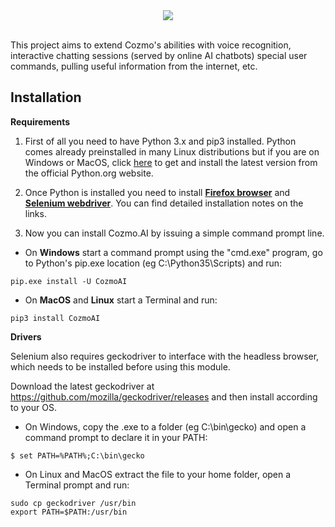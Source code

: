 <div align="middle"><img src="https://preview.redd.it/vkrxx5pzg8541.jpg?width=608&format=pjpg&auto=webp&s=352a35c3c4faab0c6978f4c2a0dd6738a62cbca7"></div>
<br />

This project aims to extend Cozmo's abilities with voice recognition, interactive chatting sessions (served by online AI chatbots) special user commands, pulling useful information from the internet, etc.


## Installation
<b>Requirements</b>

1. First of all you need to have Python 3.x and pip3 installed. Python comes already preinstalled in many Linux distributions but if you are on Windows or MacOS, click <a href="https://www.python.org/downloads/">here</a> to get and install the latest version from the official Python.org website.

2. Once Python is installed you need to install <b><a href="https://www.mozilla.org/en-US/firefox/new/">Firefox browser</a></b> and <b><a href="https://selenium-python.readthedocs.io/installation.html">Selenium webdriver</a></b>. 
You can find detailed installation notes on the links.

3. Now you can install Cozmo.AI by issuing a simple command prompt line.<br />
- On <b>Windows</b> start a command prompt using the "cmd.exe" program, go to Python's pip.exe location (eg C:\Python35\Scripts\) and run:
```
pip.exe install -U CozmoAI
```

- On <b>MacOS</b> and <b>Linux</b> start a Terminal and run:
```
pip3 install CozmoAI
```

<b>Drivers</b>

Selenium also requires geckodriver to interface with the headless browser, which needs to be installed before using this module. <br />

Download the latest geckodriver at https://github.com/mozilla/geckodriver/releases and then install according to your OS.
- On Windows, copy the .exe to a folder (eg C:\bin\gecko) and open a command prompt to declare it in your PATH:<br />
```
$ set PATH=%PATH%;C:\bin\gecko
```
- On Linux and MacOS extract the file to your home folder, open a Terminal prompt and run:
```
sudo cp geckodriver /usr/bin
export PATH=$PATH:/usr/bin
```
